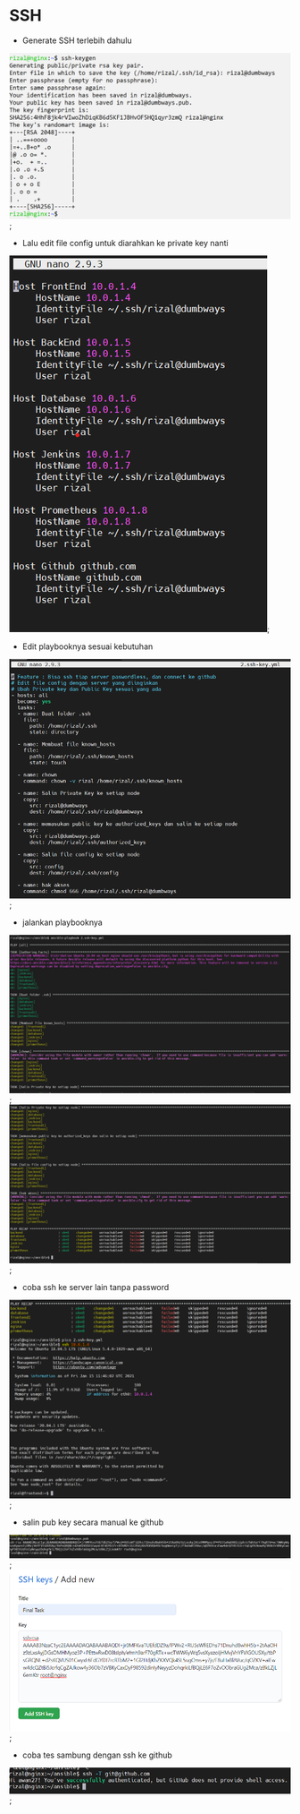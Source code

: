 # SSH

- Generate SSH terlebih dahulu

![](assets/01.png);

- Lalu edit file config untuk diarahkan ke private key nanti

![](assets/02.png);

- Edit playbooknya sesuai kebutuhan

![](assets/03.png);

- jalankan playbooknya

![](assets/04.png);
![](assets/04-1.png);

- coba ssh ke server lain tanpa password

![](assets/05.png);

- salin pub key secara manual ke github

![](assets/06.png);
![](assets/07.png);

- coba tes sambung dengan ssh ke github

![](assets/08.png);